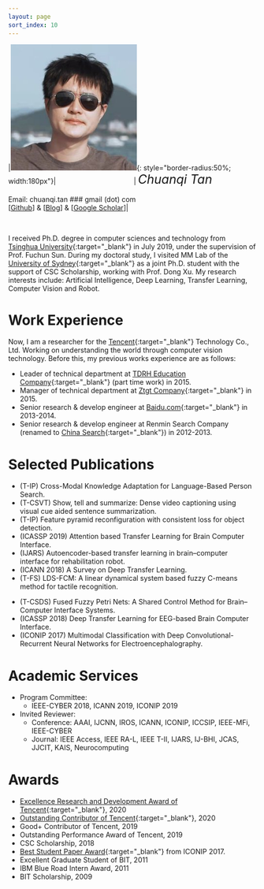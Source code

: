 ```yaml
---
layout: page
sort_index: 10
---
```


|![avatar](images/avatar_new.jpg){: style="border-radius:50%; width:180px"}| <img width=150/> | <I style="font-size: 25px;"> Chuanqi Tan </I> <br/> <br/> Email: chuanqi.tan ### gmail (dot) com <br /> [<a target="_blank" href="http://github.com/ChuanqiTan">Github</a>] &amp; [<a target="_blank" href="http://notes.tanchuanqi.com">Blog</a>] &amp; [<a target="_blank" href="https://scholar.google.com/citations?user=UEsWArkAAAAJ">Google Scholar</a>]|



<br/>


I received Ph.D. degree in computer sciences and technology from [Tsinghua University](http://www.tsinghua.edu.cn){:target="_blank"} in July 2019, under the supervision of Prof. Fuchun Sun. During my doctoral study,  I visited MM Lab of the [University of Sydney](https://www.sydney.edu.au/){:target="_blank"} as a joint Ph.D. student with the support of CSC Scholarship, working with Prof. Dong Xu.
My research interests include: Artificial Intelligence, Deep Learning, Transfer Learning, Computer Vision and Robot.


Work Experience
===========

Now, I am a researcher for the [Tencent](https://www.tencent.com/){:target="_blank"} Technology Co., Ltd. Working on understanding the world through computer vision technology.
Before this, my previous works experience are as follows:
* Leader of technical department at [TDRH Education Company](http://www.baike.com/wiki/%E5%A4%A9%E5%9C%B0%E4%BA%BA%E5%92%8C%E6%95%99%E8%82%B2%E9%9B%86%E5%9B%A2){:target="_blank"} (part time work) in 2015.
* Manager of technical department at [Ztgt Company](https://baike.baidu.com/item/%E4%B8%AD%E6%8A%95%E5%9B%BD%E6%B3%B0%EF%BC%88%E5%8C%97%E4%BA%AC%EF%BC%89%E6%8A%95%E8%B5%84%E7%AE%A1%E7%90%86%E6%9C%89%E9%99%90%E5%85%AC%E5%8F%B8){:target="_blank"} in 2015.
* Senior research & develop engineer at [Baidu.com](http://www.baidu.com){:target="_blank"} in 2013-2014.
* Senior research & develop engineer at Renmin Search Company (renamed to [China Search](http://www.chinaso.com){:target="_blank"}) in 2012-2013.


Selected Publications
===========

* (T-IP) Cross-Modal Knowledge Adaptation for Language-Based Person Search.
* (T-CSVT) Show, tell and summarize: Dense video captioning using visual cue aided sentence summarization.
* (T-IP) Feature pyramid reconfiguration with consistent loss for object detection.
* (ICASSP 2019) Attention based Transfer Learning for Brain Computer Interface.
* (IJARS) Autoencoder-based transfer learning in brain–computer interface for rehabilitation robot.
* (ICANN 2018) A Survey on Deep Transfer Learning.
* (T-FS) LDS-FCM: A linear dynamical system based fuzzy C-means method for tactile recognition.
<!--* (EMBC 2018) Electroencephalography Classification in Brain-Computer Interface with Manifold Constraints Transfer.-->
<!--* (IJCNN 2018) Adaptive Adversarial Transfer Learning for Electroencephalography Classification.-->
<!--* (IJCNN 2018) Object detection based on hierarchical multi-view proposal network for autonomous driving-->
<!--* (IJCNN 2018) DHA: Lidar and vision data fusion-based on road object classifier-->
* (T-CSDS) Fused Fuzzy Petri Nets: A Shared Control Method for Brain–Computer Interface Systems.
* (ICASSP 2018) Deep Transfer Learning for EEG-based Brain Computer Interface.
* (ICONIP 2017) Multimodal Classification with Deep Convolutional-Recurrent Neural Networks for Electroencephalography.

Academic Services
===========

* Program Committee: 
    * IEEE-CYBER 2018, ICANN 2019, ICONIP 2019
* Invited Reviewer:
    * Conference: AAAI, IJCNN, IROS, ICANN, ICONIP, ICCSIP, IEEE-MFi, IEEE-CYBER
    * Journal: IEEE Access, IEEE RA-L, IEEE T-II, IJARS, IJ-BHI, JCAS, JJCIT, KAIS, Neurocomputing

Awards
===========

* [Excellence Research and Development Award of Tencent](images/Excellence_RD_award.jpg){:target="_blank"}, 2020
* [Outstanding Contributor of Tencent](images/tencent_awards.jpg){:target="_blank"}, 2020
* Good+ Contributor of Tencent, 2019
* Outstanding Performance Award of Tencent, 2019
* CSC Scholarship, 2018
* [Best Student Paper Award](images/ICONIP_2017_Best_Student_Paper.jpg){:target="_blank"} from ICONIP 2017. 
* Excellent Graduate Student of BIT, 2011
* IBM Blue Road Intern Award, 2011
* BIT Scholarship, 2009
